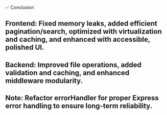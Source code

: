 ✅ Conclusion

## Frontend: Fixed memory leaks, added efficient pagination/search, optimized with virtualization and caching, and enhanced with accessible, polished UI.

## Backend: Improved file operations, added validation and caching, and enhanced middleware modularity.

## Note: Refactor errorHandler for proper Express error handling to ensure long-term reliability.
